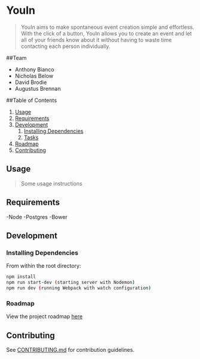 # YouIn

> YouIn aims to make spontaneous event creation simple and effortless. With the click of a button,
YouIn allows you to create an event and let all of your friends know about it without having to 
waste time contacting each person individually. 

##Team

 - Anthony Bianco
 - Nicholas Below
 - David Brodie
 - Augustus Brennan

 ##Table of Contents 

1. [Usage](#Usage)
1. [Requirements](#requirements)
1. [Development](#development)
    1. [Installing Dependencies](#installing-dependencies)
    1. [Tasks](#tasks)
1. [Roadmap](#roadmap)
1. [Contributing](#contributing)


## Usage

> Some usage instructions

## Requirements

 -Node
 -Postgres
 -Bower


## Development

### Installing Dependencies

From within the root directory:

```sh
npm install
npm run start-dev (starting server with Nodemon)
npm run dev (running Webpack with watch configuration)
```
### Roadmap

View the project roadmap [here](LINK_TO_DOC)


## Contributing

See [CONTRIBUTING.md](CONTRIBUTING.md) for contribution guidelines.